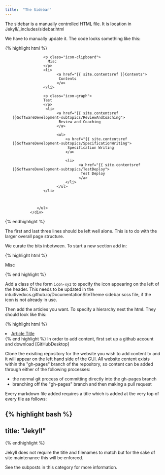 ```yaml
---
title:  "The Sidebar"
---
```

The sidebar is a manually controlled HTML file. It is location in Jekyll/_includes/sidebar.html

We have to manually update it. The code looks something like this:

{% highlight html %}

<div class="catbloc-collection">
     <div class="catbloc">          
            <ul class="sidebar-post">


                  <p class="icon-clipboard">
                    Misc
                  </p>
                  <li>
                        <a href="{{ site.contentsref }}Contents">
                         Contents
                        </a>
                  </li> 

                  <p class="icon-graph">
                  Test
                  </p>                             
                   <li>
                        <a href="{{ site.contentsref }}SoftwareDevelopment-subtopics/ReviewAndCoaching">
                         Review and Coaching
                        </a>

                        <ul>
                            <a href="{{ site.contentsref }}SoftwareDevelopment-subtopics/SpecificationWriting">
                             Specification Writing
                            </a>

                            <li>
                                  <a href="{{ site.contentsref }}SoftwareDevelopment-subtopics/TestDeploy">
                                   Test Deploy
                                  </a>
                            </li>
                        </ul> 
                  </li>



               </ul>
            </div>
</div>

{% endhighlight %}

The first and last three lines should be left well alone. This is to do with the larger overall page structure.

We curate the bits inbetween. To start a new section add in:

{% highlight html %}
<p class="icon-clipboard">
	Misc
</p>
{% end highlight %}

Add a class of the form ``icon-xyz`` to specify the icon appearing on the left of the header. This needs to be updated in the intuitivedocs.github.io/DocumentationSiteTheme sidebar scss file, if the icon is not already in use.

Then add the articles you want. To specify a hierarchy nest the html. They should look like this:

{% highlight html %}
<li>
	<a href="{{ site.contentsref }}Relative/Path/From/_content/Folder">
		Article Title
	</a>
</li>
{% end highlight %}
In order to add content, first set up a github account and download [GitHubDesktop]

Clone the exisiting repository for the website you wish to add content to and it will appear on the left hand side of the GUI. All website content exists within the "gh-pages" branch of the repository, so content can be added through either of the following processes:

- the normal git process of committing directly into the gh-pages branch
- branching off the "gh-pages" branch and then making a pull request

Every markdown file added requires a title which is added at the very top of every file as follows:

{% highlight bash %}
---
title:  "Jekyll"
---
{% endhighlight %}

Jekyll does not require the title and filenames to match but for the sake of site maintenance this will be enforced.

See the subposts in this category for more information.

[GitHubDesktop]: https://desktop.github.com/
